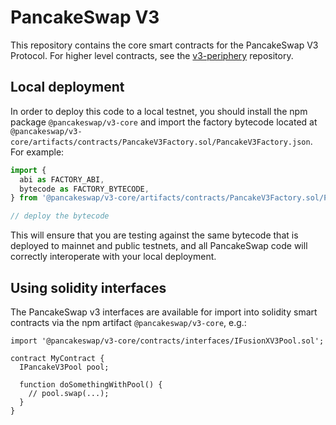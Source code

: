 # PancakeSwap V3

This repository contains the core smart contracts for the PancakeSwap V3 Protocol.
For higher level contracts, see the [v3-periphery](../v3-periphery/)
repository.

## Local deployment

In order to deploy this code to a local testnet, you should install the npm package
`@pancakeswap/v3-core`
and import the factory bytecode located at
`@pancakeswap/v3-core/artifacts/contracts/PancakeV3Factory.sol/PancakeV3Factory.json`.
For example:

```typescript
import {
  abi as FACTORY_ABI,
  bytecode as FACTORY_BYTECODE,
} from '@pancakeswap/v3-core/artifacts/contracts/PancakeV3Factory.sol/PancakeV3Factory.json'

// deploy the bytecode
```

This will ensure that you are testing against the same bytecode that is deployed to
mainnet and public testnets, and all PancakeSwap code will correctly interoperate with
your local deployment.

## Using solidity interfaces

The PancakeSwap v3 interfaces are available for import into solidity smart contracts
via the npm artifact `@pancakeswap/v3-core`, e.g.:

```solidity
import '@pancakeswap/v3-core/contracts/interfaces/IFusionXV3Pool.sol';

contract MyContract {
  IPancakeV3Pool pool;

  function doSomethingWithPool() {
    // pool.swap(...);
  }
}

```
